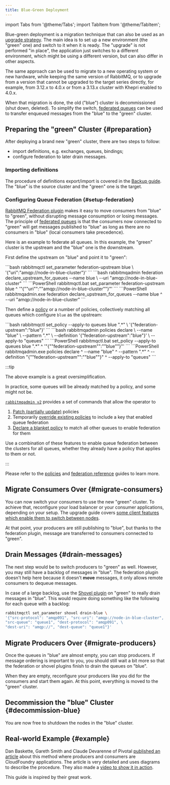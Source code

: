 ```yaml
---
title: Blue-Green Deployment
---
```

<!--
Copyright (c) 2005-2025 Broadcom. All Rights Reserved. The term "Broadcom" refers to Broadcom Inc. and/or its subsidiaries.

All rights reserved. This program and the accompanying materials
are made available under the terms of the under the Apache License,
Version 2.0 (the "License”); you may not use this file except in compliance
with the License. You may obtain a copy of the License at

https://www.apache.org/licenses/LICENSE-2.0

Unless required by applicable law or agreed to in writing, software
distributed under the License is distributed on an "AS IS" BASIS,
WITHOUT WARRANTIES OR CONDITIONS OF ANY KIND, either express or implied.
See the License for the specific language governing permissions and
limitations under the License.
-->

import Tabs from '@theme/Tabs';
import TabItem from '@theme/TabItem';

Blue-green deployment is a migration technique that can also be used as an [upgrade strategy](./upgrade).
The main idea is to set up a new environment (the "green" one) and switch to it
when it is ready. The "upgrade" is not performed "in place", the application just switches
to a different environment, which might be using a different version, but can
also differ in other aspects.

The same approach can be used to migrate to a new operating system or new hardware, while keeping the same version of RabbitMQ,
or to upgrade from a version that cannot be upgraded to the target series directly,
for example, from 3.12.x to 4.0.x or from a 3.13.x cluster with Khepri enabled to 4.0.x.

When that migration is done, the old ("blue") cluster is decommissioned (shut down, deleted).
To simplify the switch, [federated queues](./federated-queues)
can be used to transfer enqueued messages from the "blue" to the "green" cluster.

## Preparing the "green" Cluster {#preparation}

After deploying a brand new "green" cluster, there are two steps to follow:

 * import definitions, e.g. exchanges, queues, bindings;
 * configure federation to later drain messages.

### Importing definitions

The procedure of definitions export/import is
covered in the [Backup guide](./backup#definitions-export).
The "blue" is the source cluster and the "green" one is the target.

### Configuring Queue Federation {#setup-federation}

[RabbitMQ Federation plugin](./federation) makes it easy to move consumers
from "blue" to "green", without disrupting message consumption or losing messages.
The principle of [federated queues](./federated-queues) is that the consumers
now connected to "green" will get messages published to "blue" as long as there are
no consumers in "blue" (local consumers take precedence).

Here is an example to federate all queues. In this example,
the "green" cluster is the upstream and the "blue" one is the downstream.

First define the upstream on "blue" and point it to "green":

<Tabs groupId="examples">
<TabItem value="bash" label="rabbitmqctl with bash" default>
```bash
rabbitmqctl set_parameter federation-upstream blue \
  '{"uri":"amqp://node-in-blue-cluster"}'
```
</TabItem>

<TabItem value="rabbitmqadmin" label="rabbitmqadmin with bash">
```bash
rabbitmqadmin federation declare_upstream_for_queues --name blue \
  --uri "amqp://node-in-blue-cluster"
```
</TabItem>

<TabItem value="PowerShell" label="rabbitmqctl with PowerShell">
```PowerShell
rabbitmqctl.bat set_parameter federation-upstream blue ^
  '"{""uri"":""amqp://node-in-blue-cluster""}"'
```
</TabItem>

<TabItem value="rabbitmqadmin-PowerShell" label="rabbitmqadmin.exe with PowerShell">
```PowerShell
rabbitmqadmin.exe federation declare_upstream_for_queues --name blue ^
  --uri "amqp://node-in-blue-cluster"
```
</TabItem>
</Tabs>

Then define a [policy](./policies) or a number of policies, collectively matching all queues
which configure `blue` as the upstream:

<Tabs groupId="examples">
<TabItem value="bash" label="rabbitmqctl with bash" default>
```bash
rabbitmqctl set_policy --apply-to queues blue ".*" \
  '{"federation-upstream":"blue"}'
```
</TabItem>

<TabItem value="rabbitmqadmin" label="rabbitmqadmin with bash">
```bash
rabbitmqadmin policies declare \
  --name "blue" \
  --pattern ".*" \
  --definition '{"federation-upstream":"blue"}' \
  --apply-to "queues"
```
</TabItem>

<TabItem value="PowerShell" label="rabbitmqctl with PowerShell">
```PowerShell
rabbitmqctl.bat set_policy --apply-to queues blue ".*" ^
  '"{""federation-upstream"":""blue""}"'
```
</TabItem>

<TabItem value="rabbitmqadmin-PowerShell" label="rabbitmqadmin.exe with PowerShell">
```PowerShell
rabbitmqadmin.exe policies declare ^
  --name "blue" ^
  --pattern ".*" ^
  --definition "{""federation-upstream"":""blue""}" ^
  --apply-to "queues"
```
</TabItem>
</Tabs>

:::tip

The above example is a great oversimplification.

In practice, some queues will be already matched by a policy,
and some might not be.

[`rabbitmqadmin v2`](./management-cli) provides a set of commands
that allow the operator to

1. [Patch (partially update)](./policies#patching) policies
2. Temporarily [override existing policies](./policies#override)
to include a key that enabled queue federation
3. [Declare a blanket policy](./policies#blanket) to match all other queues
to enable federation for them

Use a combination of these features to enable queue federation
between the clusters for all queues, whether they already have
a policy that applies to them or not.

:::

Please refer to the [policies](./policies) and
[federation reference](./federation-reference) guides to learn more.

## Migrate Consumers Over {#migrate-consumers}

You can now switch your consumers to use the new "green" cluster. To achieve
that, reconfigure your load balancer or your consumer applications, depending
on your setup. The upgrade guide covers [some client features which enable
them to switch between nodes](./upgrade#rabbitmq-restart-handling).

At that point, your producers are still publishing to "blue", but thanks to
the federation plugin, message are transferred to consumers connected to "green".

## Drain Messages {#drain-messages}

The next step would be to switch producers to "green" as well. However, you may
still have a backlog of messages in "blue". The federation plugin doesn't help
here because it doesn't **move** messages, it only allows remote consumers to
dequeue messages.

In case of a large backlog, use the [Shovel plugin](./shovel-dynamic)
on "green" to really drain messages in "blue". This would require doing something
like the following for each queue with a backlog:

```bash
rabbitmqctl set_parameter shovel drain-blue \
'{"src-protocol": "amqp091", "src-uri": "amqp://node-in-blue-cluster", \
"src-queue": "queue1", "dest-protocol": "amqp091", \
"dest-uri": "amqp://", "dest-queue": "queue1"}'
```

## Migrate Producers Over {#migrate-producers}

Once the queues in "blue" are almost empty, you can stop producers. If message
ordering is important to you, you should still wait a bit more so that the
federation or shovel plugins finish to drain the queues on "blue".

When they are empty, reconfigure your producers like you did for the consumers
and start them again. At this point, everything is moved to the "green" cluster.

## Decommission the "blue" Cluster {#decommission-blue}

You are now free to shutdown the nodes in the "blue" cluster.

## Real-world Example {#example}

Dan Baskette, Gareth Smith and Claude Devarenne of Pivotal
[published an article](https://tanzu.vmware.com/content/blog/blue-green-application-deployments-with-rabbitmq)
about this method where producers and consumers are CloudFoundry applications.
The article is very detailed  and uses diagrams to describe the procedure.
They also made a [video to show it in action](https://www.youtube.com/watch?v=S2oO-t-E38c).

This guide is inspired by their great work.

